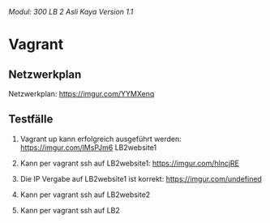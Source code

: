 *Modul: 300 
LB 2 
Asli Kaya
Version 1.1* 
# Vagrant
## Netzwerkplan
Netzwerkplan: https://imgur.com/YYMXenq
## Testfälle
1. Vagrant up kann erfolgreich ausgeführt werden: https://imgur.com/lMsPJm6
LB2website1
1. Kann per vagrant ssh auf LB2website1: https://imgur.com/hlncjRE
2. Die IP Vergabe auf LB2website1 ist korrekt: https://imgur.com/undefined

4. Kann per vagrant ssh auf LB2website2
5. Kann per vagrant ssh auf LB2
<!--stackedit_data:
eyJoaXN0b3J5IjpbLTQwMjI0OTY3LDM1MTgwOTMzNCwtNDMwMz
g5NTA1LDE2NzQxNjgwOTddfQ==
-->